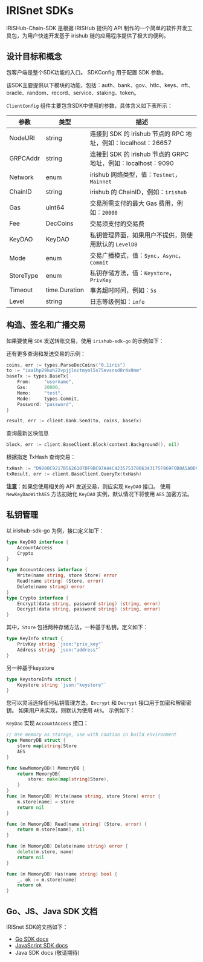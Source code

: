 # IRISnet SDKs

IRISHub-Chain-SDK 是根据 IRISHub 提供的 API 制作的一个简单的软件开发工具包，为用户快速开发基于 irishub 链的应用程序提供了极大的便利。

## 设计目标和概念

包客户端是整个SDK功能的入口。 SDKConfig 用于配置 SDK 参数。

该SDK主要提供以下模块的功能，包括：auth、bank、gov、htlc、keys、nft、oracle、random、record、service、staking、token。

`ClientConfig` 组件主要包含SDK中使用的参数，具体含义如下表所示：

| 参数      | 类型          | 描述                                                          |
| --------- | ------------- | ------------------------------------------------------------- |
| NodeURI   | string        | 连接到 SDK 的 irishub 节点的 RPC 地址，例如：localhost：26657 |
| GRPCAddr  | string        | 连接到 SDK 的 irishub 节点的 GRPC 地址，例如：localhost：9090 |
| Network   | enum          | irishub 网络类型，值：`Testnet`，`Mainnet`                    |
| ChainID   | string        | irishub 的 ChainID，例如：`irishub`                           |
| Gas       | uint64        | 交易所需支付的最大 Gas 费用，例如：`20000`                    |
| Fee       | DecCoins      | 交易须支付的交易费                                            |
| KeyDAO    | KeyDAO        | 私钥管理界面，如果用户不提供，则使用默认的 `LevelDB`          |
| Mode      | enum          | 交易广播模式，值：`Sync`，`Async`，`Commit`                   |
| StoreType | enum          | 私钥存储方法，值：`Keystore`，`PrivKey`                       |
| Timeout   | time.Duration | 事务超时时间，例如：`5s`                                      |
| Level     | string        | 日志等级例如：`info`                                          |

## 构造、签名和广播交易

如果要使用 `SDK` 发送转账交易，使用 `irishub-sdk-go` 的示例如下：

还有更多查询和发送交易的示例：

```go
coins, err := types.ParseDecCoins("0.1iris")
to := "iaa1hp29kuh22vpjjlnctmyml5s75evsnsd8r4x0mm"
baseTx := types.BaseTx{
    From:     "username",
    Gas:      20000,
    Memo:     "test",
    Mode:     types.Commit,
    Password: "password",
}

result, err := client.Bank.Send(to, coins, baseTx)
```

查询最新区块信息

```go
block, err := client.BaseClient.Block(context.Background(), nil)
```

根据指定 TxHash 查询交易：

```go
txHash := "D9280C9217B5626107DF9BC97A44C42357537806343175F869F0D8A5A0D94ADD"
txResult, err := client.BaseClient.QueryTx(txHash)
```

**注意**：如果您使用相关的 API 发送交易，则应实现 `KeyDAO` 接口。 使用 `NewKeyDaoWithAES` 方法初始化 `KeyDAO` 实例，默认情况下将使用 `AES` 加密方法。

## 私钥管理

以 irishub-sdk-go 为例，接口定义如下：

```go
type KeyDAO interface {
    AccountAccess
    Crypto
}

type AccountAccess interface {
    Write(name string, store Store) error
    Read(name string) (Store, error)
    Delete(name string) error
}
type Crypto interface {
    Encrypt(data string, password string) (string, error)
    Decrypt(data string, password string) (string, error)
}
```

其中，`Store` 包括两种存储方法，一种基于私钥，定义如下：

```go
type KeyInfo struct {
    PrivKey string `json:"priv_key"`
    Address string `json:"address"`
}
```

另一种基于keystore

```go
type KeystoreInfo struct {
    Keystore string `json:"keystore"`
}
```

您可以灵活选择任何私钥管理方法。`Encrypt` 和 `Decrypt` 接口用于加密和解密密钥。 如果用户未实现，则默认为使用 `AES`。 示例如下：

`KeyDao` 实现 `AccountAccess` 接口：

```go
// Use memory as storage, use with caution in build environment
type MemoryDB struct {
    store map[string]Store
    AES
}

func NewMemoryDB() MemoryDB {
    return MemoryDB{
        store: make(map[string]Store),
    }
}
func (m MemoryDB) Write(name string, store Store) error {
    m.store[name] = store
    return nil
}

func (m MemoryDB) Read(name string) (Store, error) {
    return m.store[name], nil
}

func (m MemoryDB) Delete(name string) error {
    delete(m.store, name)
    return nil
}

func (m MemoryDB) Has(name string) bool {
    _, ok := m.store[name]
    return ok
}
```

## Go、JS、Java SDK 文档

IRISnet SDK的文档如下：

- [Go SDK docs](https://github.com/irisnet/irishub-sdk-go/blob/master/README.md)
- [JavaScript SDK docs](sdk-js.irisnet.org)
- Java SDK docs (敬请期待)
